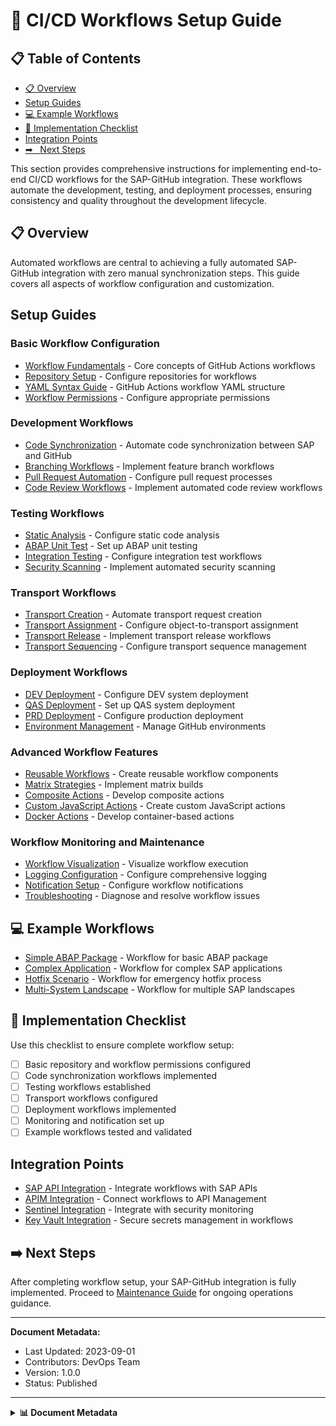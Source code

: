 # 📄 CI/CD Workflows Setup Guide

## 📋 Table of Contents

- [📋 Overview](#overview)
- [Setup Guides](#setup-guides)
- [💻 Example Workflows](#example-workflows)
- [🔧 Implementation Checklist](#implementation-checklist)
- [Integration Points](#integration-points)
- [➡
️ ️ Next Steps](#next-steps)


This section provides comprehensive instructions for implementing end-to-end CI/CD workflows for the SAP-GitHub integration. These workflows automate the development, testing, and deployment processes, ensuring consistency and quality throughout the development lifecycle.

## 📋 Overview

Automated workflows are central to achieving a fully automated SAP-GitHub integration with zero manual synchronization steps. This guide covers all aspects of workflow configuration and customization.

## Setup Guides

### Basic Workflow Configuration

* [Workflow Fundamentals](./workflow-fundamentals.md) - Core concepts of GitHub Actions workflows
* [Repository Setup](./repository-setup.md) - Configure repositories for workflows
* [YAML Syntax Guide](./yaml-syntax.md) - GitHub Actions workflow YAML structure
* [Workflow Permissions](./workflow-permissions.md) - Configure appropriate permissions

### Development Workflows

* [Code Synchronization](./code-sync.md) - Automate code synchronization between SAP and GitHub
* [Branching Workflows](./branch-workflows.md) - Implement feature branch workflows
* [Pull Request Automation](./pr-automation.md) - Configure pull request processes
* [Code Review Workflows](./code-review.md) - Implement automated code review workflows

### Testing Workflows

* [Static Analysis](./static-analysis.md) - Configure static code analysis
* [ABAP Unit Test](./abap-unit.md) - Set up ABAP unit testing
* [Integration Testing](./integration-testing.md) - Configure integration test workflows
* [Security Scanning](./security-scanning.md) - Implement automated security scanning

### Transport Workflows

* [Transport Creation](./transport-creation.md) - Automate transport request creation
* [Transport Assignment](./transport-assignment.md) - Configure object-to-transport assignment
* [Transport Release](./transport-release.md) - Implement transport release workflows
* [Transport Sequencing](./transport-sequencing.md) - Configure transport sequence management

### Deployment Workflows

* [DEV Deployment](./dev-deployment.md) - Configure DEV system deployment
* [QAS Deployment](./qas-deployment.md) - Set up QAS system deployment
* [PRD Deployment](./prd-deployment.md) - Configure production deployment
* [Environment Management](./environment-management.md) - Manage GitHub environments

### Advanced Workflow Features

* [Reusable Workflows](./reusable-workflows.md) - Create reusable workflow components
* [Matrix Strategies](./matrix-strategies.md) - Implement matrix builds
* [Composite Actions](./composite-actions.md) - Develop composite actions
* [Custom JavaScript Actions](./javascript-actions.md) - Create custom JavaScript actions
* [Docker Actions](./docker-actions.md) - Develop container-based actions

### Workflow Monitoring and Maintenance

* [Workflow Visualization](./workflow-visualization.md) - Visualize workflow execution
* [Logging Configuration](./logging-config.md) - Configure comprehensive logging
* [Notification Setup](./notifications.md) - Configure workflow notifications
* [Troubleshooting](./troubleshooting.md) - Diagnose and resolve workflow issues

## 💻 Example Workflows

* [Simple ABAP Package](./examples/simple-package.md) - Workflow for basic ABAP package
* [Complex Application](./examples/complex-app.md) - Workflow for complex SAP applications
* [Hotfix Scenario](./examples/hotfix.md) - Workflow for emergency hotfix process
* [Multi-System Landscape](./examples/multi-system.md) - Workflow for multiple SAP landscapes

## 🔧 Implementation Checklist

Use this checklist to ensure complete workflow setup:

- [ ] Basic repository and workflow permissions configured
- [ ] Code synchronization workflows implemented
- [ ] Testing workflows established
- [ ] Transport workflows configured
- [ ] Deployment workflows implemented
- [ ] Monitoring and notification set up
- [ ] Example workflows tested and validated

## Integration Points

* [SAP API Integration](./sap-api-integration.md) - Integrate workflows with SAP APIs
* [APIM Integration](./apim-integration.md) - Connect workflows to API Management
* [Sentinel Integration](./sentinel-integration.md) - Integrate with security monitoring
* [Key Vault Integration](./key-vault.md) - Secure secrets management in workflows

## ➡️ Next Steps

After completing workflow setup, your SAP-GitHub integration is fully implemented. Proceed to [Maintenance Guide](../../maintenance/index.md) for ongoing operations guidance.

---

**Document Metadata:**
- Last Updated: 2023-09-01
- Contributors: DevOps Team
- Version: 1.0.0
- Status: Published

---

<details>
<summary><strong>📊 Document Metadata</strong></summary>

- **Last Updated:** 2025-04-07
- **Version:** 1.0.0
- **Status:** Published
</details>
